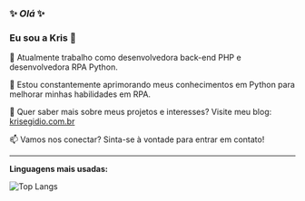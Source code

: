 ### ✨ _Olá_ ✨ 

### Eu sou a Kris 👋

🔭 Atualmente trabalho como desenvolvedora back-end PHP e desenvolvedora RPA Python.

🌱 Estou constantemente aprimorando meus conhecimentos em Python para melhorar minhas habilidades em RPA.

💬 Quer saber mais sobre meus projetos e interesses? Visite meu blog: [krisegidio.com.br](https://krisegidio.com.br)

📫 Vamos nos conectar? Sinta-se à vontade para entrar em contato!

---

**Linguagens mais usadas:**

![Top Langs](https://github-readme-stats.vercel.app/api/top-langs/?username=krisegidio&layout=compact&theme=radical)

